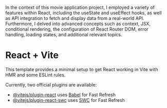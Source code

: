 In the context of this movie application project, I employed a variety of features within React, including the useState and useEffect hooks, as well as API integration to fetch and display data from a real-world API. Furthermore, I delved into advanced concepts such as context, JSX, conditional rendering, the configuration of React Router DOM, error handling, loading states, and additional relevant topics.

# React + Vite

This template provides a minimal setup to get React working in Vite with HMR and some ESLint rules.

Currently, two official plugins are available:

- [@vitejs/plugin-react](https://github.com/vitejs/vite-plugin-react/blob/main/packages/plugin-react/README.md) uses [Babel](https://babeljs.io/) for Fast Refresh
- [@vitejs/plugin-react-swc](https://github.com/vitejs/vite-plugin-react-swc) uses [SWC](https://swc.rs/) for Fast Refresh
